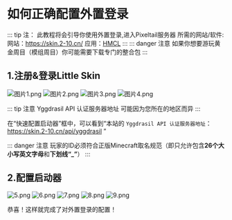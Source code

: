 # 如何正确配置外置登录

::: tip 注：
 此教程将会引导你使用外置登录,进入Pixeltail服务器
 所需的网站/软件:
 网站：<https://skin.2-10.cn/>
 应用：[HMCL]()
:::
::: danger 注意
如果你想要游玩黄金周目（模组周目）你可能需要下载专门的整合包
:::

## 1.注册&登录Little Skin
![图片1.png](https://i.loli.net/2021/02/04/Kry6RcHjTnkfmxd.png)
![图片2.png](https://i.loli.net/2021/02/04/a7T56eANJsGbQy1.png)
![图片3.png](https://i.loli.net/2021/02/04/JcmCRtuDGPgB4lk.png)
![图片4.png](https://i.loli.net/2021/02/04/O9liDtRK1ZTX2Po.png)

::: tip 注意
Yggdrasil API 认证服务器地址 可能因为您所在的地区而异
:::

在“快速配置启动器”框中，可以看到“本站的 `Yggdrasil API 认证服务器地址`：https://skin.2-10.cn/api/yggdrasil
”

::: danger 注意
玩家的ID必须符合正版Minecraft取名规范（即只允许包含**26个大小写英文字母**和**下划线“_”**）
:::

## 2.配置启动器
![5.png](https://i.loli.net/2020/07/26/1eOj5PNS8HWsfbq.png)
![6.png](https://i.loli.net/2020/07/26/iRhskOIcpXo5Zgt.png)
![7.png](https://i.loli.net/2020/07/26/mzHfBsyxETl3XVq.png)
![8.png](https://i.loli.net/2020/07/26/cwXxJ7pvONPAt3m.png)
![9.png](https://i.loli.net/2020/07/26/XJqSDhpozKYdPk5.png)

恭喜！这样就完成了对外置登录的配置！
